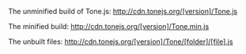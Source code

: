 The unminified build of Tone.js: http://cdn.tonejs.org/[version]/Tone.js

The minified build: http://cdn.tonejs.org/[version]/Tone.min.js

The unbuilt files: http://cdn.tonejs.org/[version]/Tone/[folder]/[file].js
